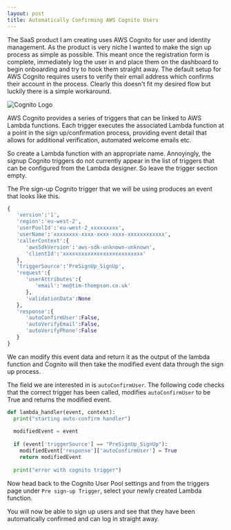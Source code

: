 ```yaml
---
layout: post
title: Automatically Confirming AWS Cognito Users
---
```


The SaaS product I am creating uses AWS Cognito for user and identity management. As the product is very niche I wanted to make the sign up process as simple as possible. This meant once the registration form is complete, immediately log the user in and place them on the dashboard to begin onboarding and try to hook them straight away. The default setup for AWS Cognito requires users to verify their email address which confirms their account in the process. Clearly this doesn't fit my desired flow but luckily there is a simple workaround.

![Cognito Logo](https://cdn-images-1.medium.com/max/800/1*ubdzj9K3MrbMb0Ep0UV3IA.png)

AWS Cognito provides a series of triggers that can be linked to AWS Lambda functions. Each trigger executes the associated Lambda function at a point in the sign up/confirmation process, providing event detail that allows for additional verification, automated welcome emails etc.

So create a Lambda function with an appropriate name. Annoyingly, the signup Cognito triggers do not currently appear in the list of triggers that can be configured from the Lambda designer. So leave the trigger section empty.

The Pre sign-up Cognito trigger that we will be using produces an event that looks like this.

```python
{
   'version':'1',
   'region':'eu-west-2',
   'userPoolId':'eu-west-2_xxxxxxxxx',
   'userName':'xxxxxxxx-xxxx-xxxx-xxxx-xxxxxxxxxxxx',
   'callerContext':{
      'awsSdkVersion':'aws-sdk-unknown-unknown',
      'clientId':'xxxxxxxxxxxxxxxxxxxxxxxxxx'
   },
   'triggerSource':'PreSignUp_SignUp',
   'request':{
      'userAttributes':{
         'email':'me@tim-thompson.co.uk'
      },
      'validationData':None
   },
   'response':{
      'autoConfirmUser':False,
      'autoVerifyEmail':False,
      'autoVerifyPhone':False
   }
}
```

We can modify this event data and return it as the output of the lambda function and Cognito will then take the modified event data through the sign up process.

The field we are interested in is `autoConfirmUser`. The following code checks that the correct trigger has been called, modifies `autoConfirmUser` to be True and returns the modified event.

```python
def lambda_handler(event, context):
  print("starting auto-confirm handler")
  
  modifiedEvent = event
  
  if (event['triggerSource'] == "PreSignUp_SignUp"):
    modifiedEvent['response']['autoConfirmUser'] = True
    return modifiedEvent
  
  print("error with cognito trigger")
```

Now head back to the Cognito User Pool settings and from the triggers page under `Pre sign-up Trigger`, select your newly created Lambda function.

You will now be able to sign up users and see that they have been automatically confirmed and can log in straight away.
